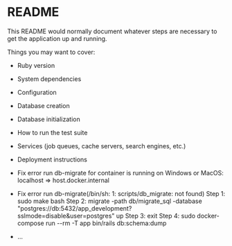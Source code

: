 # README

This README would normally document whatever steps are necessary to get the
application up and running.

Things you may want to cover:

* Ruby version

* System dependencies

* Configuration

* Database creation

* Database initialization

* How to run the test suite

* Services (job queues, cache servers, search engines, etc.)

* Deployment instructions

* Fix error run db-migrate for container is running on Windows or MacOS: localhost => host.docker.internal

* Fix error run db-migrate(/bin/sh: 1: scripts/db_migrate: not found)
Step 1: sudo make bash
Step 2: migrate -path db/migrate_sql -database "postgres://db:5432/app_development?sslmode=disable&user=postgres" up
Step 3: exit
Step 4: sudo docker-compose run --rm -T app bin/rails db:schema:dump

* ...
